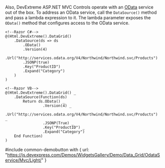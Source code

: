 Also, DevExtreme ASP.NET MVC Controls operate with an [OData](https://www.odata.org) service out of the box. To address an OData service, call the `DataSource()` method and pass a lambda expression to it. The lambda parameter exposes the `OData()` method that configures access to the OData service.

    <!--Razor C#-->
    @(Html.DevExtreme().DataGrid()
        .DataSource(ds => ds
            .OData()
            .Version(4)
            .Url("http://services.odata.org/V4/Northwind/Northwind.svc/Products")
            .JSONP(true)
            .Key("ProductID")
            .Expand("Category")
        )
    )

    <!--Razor VB-->
    @(Html.DevExtreme().DataGrid() _
        .DataSource(Function(ds)
            Return ds.OData() _
                     .Version(4) _
                     .Url("http://services.odata.org/V4/Northwind/Northwind.svc/Products") _
                     .JSONP(True) _
                     .Key("ProductID") _
                     .Expand("Category")
        End Function)
    )


#include common-demobutton with {
    url: "https://js.devexpress.com/Demos/WidgetsGallery/Demo/Data_Grid/OdataService/Mvc/Light/"
}
